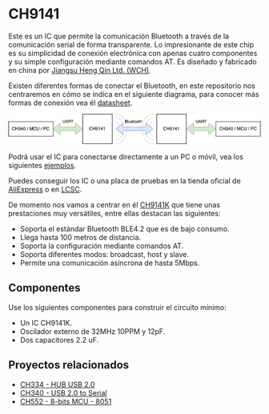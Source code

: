 # CH9141

Este es un IC que permite la comunicación Bluetooth a través de la comunicación serial de forma transparente. Lo impresionante de este chip es su simplicidad de conexión electrónica con apenas cuatro componentes y su simple configuración mediante comandos AT. Es diseñado y fabricado en china por [Jiangsu Heng Qin Ltd. (WCH)](http://www.wch-ic.com).

Existen diferentes formas de conectar el Bluetooth, en este repositorio nos centraremos en cómo se indica en el siguiente diagrama, para conocer más formas de conexión vea él [datasheet](https://github.com/nstrappazzonc/CH9141/blob/main/doc/CH9141DS1.PDF).

![](https://github.com/nstrappazzonc/CH9141/blob/main/img/overview.png?raw=true)

Podrá usar el IC para conectarse directamente a un PC o móvil, vea los siguientes [ejemplos](https://github.com/openwch/ch9141).

Puedes conseguir los IC o una placa de pruebas en la tienda oficial de [AliExpress](https://wchofficialstore.es.aliexpress.com/store/1100367542) o en [LCSC](https://www.lcsc.com).

De momento nos vamos a centrar en él [CH9141K](https://www.wch-ic.com/products/CH9141.html) que tiene unas prestaciones muy versátiles, entre ellas destacan las siguientes:

- Soporta el estándar Bluetooth BLE4.2 que es de bajo consumo.
- Llega hasta 100 metros de distancia.
- Soporta la configuración mediante comandos AT.
- Soporta diferentes modos: broadcast, host y slave.
- Permite una comunicación asíncrona de hasta 5Mbps.

## Componentes

Use los siguientes componentes para construir el circuito mínimo:

- Un IC CH9141K.
- Oscilador externo de 32MHz 10PPM y 12pF.
- Dos capacitores 2.2 uF.

## Proyectos relacionados

- [CH334 - HUB USB 2.0](https://github.com/nstrappazzonc/CH334)
- [CH340 - USB 2.0 to Serial](https://github.com/nstrappazzonc/CH340)
- [CH552 - 8-bits MCU - 8051](https://github.com/nstrappazzonc/CH552)
